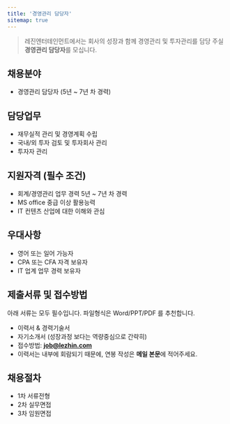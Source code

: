```yaml
---
title: '경영관리 담당자'
sitemap: true
---
```

> 레진엔터테인먼트에서는 회사의 성장과 함께 경영관리 및 투자관리를 담당 주실
> **경영관리 담당자**를 모십니다.

## 채용분야

- 경영관리 담당자 (5년 ~ 7년 차 경력)

## 담당업무

- 재무실적 관리 및 경영계획 수립
- 국내/외 투자 검토 및 투자회사 관리
- 투자자 관리

## 지원자격 (필수 조건)

- 회계/경영관리 업무 경력 5년 ~ 7년 차 경력
- MS office 중급 이상 활용능력
- IT 컨텐츠 산업에 대한 이해와 관심

## 우대사항

- 영어 또는 일어 가능자
- CPA 또는 CFA 자격 보유자
- IT 업계 업무 경력 보유자

## 제출서류 및 접수방법

아래 서류는 모두 필수입니다. 파일형식은 Word/PPT/PDF 를 추천합니다.

- 이력서 & 경력기술서 
- 자기소개서 (성장과정 보다는 역량중심으로 간략히)
- 접수방법: **job@lezhin.com** 
- 이력서는 내부에 회람되기 때문에, 연봉 작성은 **메일 본문**에 적어주세요.

## 채용절차 

- 1차 서류전형
- 2차 실무면접 
- 3차 임원면접 
